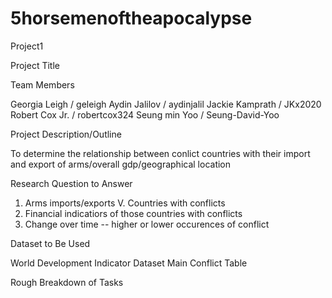 # 5horsemenoftheapocalypse
Project1

Project Title


Team Members

Georgia Leigh / geleigh 
Aydin Jalilov / aydinjalil
Jackie Kamprath / JKx2020
Robert Cox Jr. / robertcox324
Seung min Yoo / Seung-David-Yoo

Project Description/Outline

To determine the relationship between conlict countries with their import and export of arms/overall gdp/geographical location

Research Question to Answer

1. Arms imports/exports V. Countries with conflicts
2. Financial indicatiors of those countries with conflicts
3. Change over time -- higher or lower occurences of conflict

Dataset to Be Used

World Development Indicator Dataset
Main Conflict Table

Rough Breakdown of Tasks
